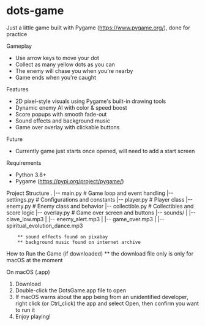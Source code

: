 # dots-game
Just a little game built with Pygame (https://www.pygame.org/), done for practice



Gameplay
- Use arrow keys to move your dot
- Collect as many yellow dots as you can
- The enemy will chase you when you're nearby
- Game ends when you're caught


Features
- 2D pixel-style visuals using Pygame's built-in drawing tools
- Dynamic enemy AI with color & speed boost
- Score popups with smooth fade-out
- Sound effects and background music
- Game over overlay with clickable buttons

Future
- Currently game just starts once opened, will need to add a start screen 


Requirements
- Python 3.8+
- Pygame (https://pypi.org/project/pygame/)


Project Structure
.
|-- main.py             # Game loop and event handling
|-- settings.py         # Configurations and constants
|-- player.py           # Player class
|-- enemy.py            # Enemy class and behavior
|-- collectible.py      # Collectibles and score logic
|-- overlay.py          # Game over screen and buttons
|-- sounds/
|   |-- clave_low.mp3
|   |-- enemy_alert.mp3
|   |-- game_over.mp3
|   |-- spiritual_evolution_dance.mp3

        ** sound effects found on pixabay
        ** background music found on internet archive



How to Run the Game (if downloaded)
       ** the download file only is only for macOS at the moment

On macOS (.app)
1. Download 
2. Double-click the DotsGame.app file to open
3. If macOS warns about the app being from an unidentified developer, right click (or Ctrl_click) the app and select Open, then confirm you want to run it
4. Enjoy playing!

